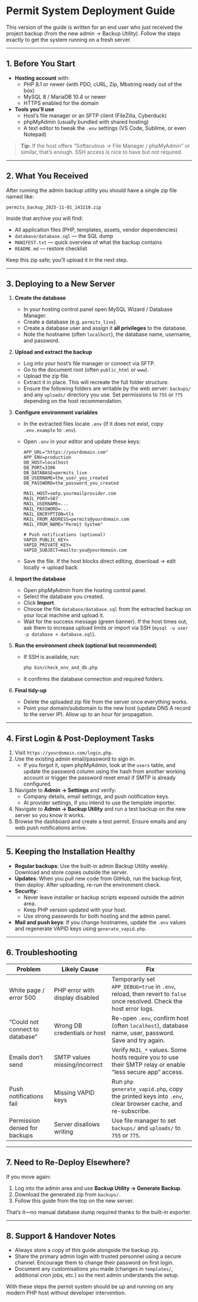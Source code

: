 # Permit System Deployment Guide

This version of the guide is written for an end user who just received the project backup (from the new admin → Backup Utility). Follow the steps exactly to get the system running on a fresh server.

---

## 1. Before You Start

- **Hosting account** with:
  - PHP 8.1 or newer (with PDO, cURL, Zip, Mbstring ready out of the box)
  - MySQL 8 / MariaDB 10.4 or newer
  - HTTPS enabled for the domain
- **Tools you’ll use**
  - Host’s file manager or an SFTP client (FileZilla, Cyberduck)
  - phpMyAdmin (usually bundled with shared hosting)
  - A text editor to tweak the `.env` settings (VS Code, Sublime, or even Notepad)

> **Tip:** If the host offers “Softaculous → File Manager / phpMyAdmin” or similar, that’s enough. SSH access is nice to have but not required.

---

## 2. What You Received

After running the admin backup utility you should have a single zip file named like:

```
permits_backup_2025-11-01_143210.zip
```

Inside that archive you will find:

- All application files (PHP, templates, assets, vendor dependencies)
- `database/database.sql` — the SQL dump
- `MANIFEST.txt` — quick overview of what the backup contains
- `README.md` — restore checklist

Keep this zip safe; you’ll upload it in the next step.

---

## 3. Deploying to a New Server

1. **Create the database**
   - In your hosting control panel open MySQL Wizard / Database Manager.
   - Create a database (e.g. `permits_live`).
   - Create a database user and assign it **all privileges** to the database.
   - Note the hostname (often `localhost`), the database name, username, and password.

2. **Upload and extract the backup**
   - Log into your host’s file manager or connect via SFTP.
   - Go to the document root (often `public_html` or `www`).
   - Upload the zip file.
   - Extract it in place. This will recreate the full folder structure.
   - Ensure the following folders are writable by the web server: `backups/` and any `uploads/` directory you use. Set permissions to `755` or `775` depending on the host recommendation.

3. **Configure environment variables**
   - In the extracted files locate `.env` (if it does not exist, copy `.env.example` to `.env`).
   - Open `.env` in your editor and update these keys:

     ```env
     APP_URL="https://yourdomain.com"
     APP_ENV=production
     DB_HOST=localhost
     DB_PORT=3306
     DB_DATABASE=permits_live
     DB_USERNAME=the_user_you_created
     DB_PASSWORD=the_password_you_created

     MAIL_HOST=smtp.yourmailprovider.com
     MAIL_PORT=587
     MAIL_USERNAME=...
     MAIL_PASSWORD=...
     MAIL_ENCRYPTION=tls
     MAIL_FROM_ADDRESS=permits@yourdomain.com
     MAIL_FROM_NAME="Permit System"

     # Push notifications (optional)
     VAPID_PUBLIC_KEY=
     VAPID_PRIVATE_KEY=
     VAPID_SUBJECT=mailto:you@yourdomain.com
     ```

   - Save the file. If the host blocks direct editing, download → edit locally → upload back.

4. **Import the database**
   - Open phpMyAdmin from the hosting control panel.
   - Select the database you created.
   - Click **Import**.
   - Choose the file `database/database.sql` from the extracted backup on your local machine and upload it.
   - Wait for the success message (green banner). If the host times out, ask them to increase upload limits or import via SSH (`mysql -u user -p database < database.sql`).

5. **Run the environment check (optional but recommended)**
   - If SSH is available, run:
     ```bash
     php bin/check_env_and_db.php
     ```
   - It confirms the database connection and required folders.

6. **Final tidy-up**
   - Delete the uploaded zip file from the server once everything works.
   - Point your domain/subdomain to the new host (update DNS A record to the server IP). Allow up to an hour for propagation.

---

## 4. First Login & Post-Deployment Tasks

1. Visit `https://yourdomain.com/login.php`.
2. Use the existing admin email/password to sign in.
   - If you forgot it, open phpMyAdmin, look at the `users` table, and update the password column using the hash from another working account or trigger the password reset email if SMTP is already configured.
3. Navigate to **Admin → Settings** and verify:
   - Company details, email settings, and push notification keys.
   - AI provider settings, if you intend to use the template importer.
4. Navigate to **Admin → Backup Utility** and run a test backup on the new server so you know it works.
5. Browse the dashboard and create a test permit. Ensure emails and any web push notifications arrive.

---

## 5. Keeping the Installation Healthy

- **Regular backups**: Use the built-in admin Backup Utility weekly. Download and store copies outside the server.
- **Updates**: When you pull new code from GitHub, run the backup first, then deploy. After uploading, re-run the environment check.
- **Security**:
  - Never leave installer or backup scripts exposed outside the admin area.
  - Keep PHP version updated with your host.
  - Use strong passwords for both hosting and the admin panel.
- **Mail and push keys**: If you change hostnames, update the `.env` values and regenerate VAPID keys using `generate_vapid.php`.

---

## 6. Troubleshooting

| Problem | Likely Cause | Fix |
| --- | --- | --- |
| White page / error 500 | PHP error with display disabled | Temporarily set `APP_DEBUG=true` in `.env`, reload, then revert to `false` once resolved. Check the host error logs. |
| “Could not connect to database” | Wrong DB credentials or host | Re-open `.env`, confirm host (often `localhost`), database name, user, password. Save and try again. |
| Emails don’t send | SMTP values missing/incorrect | Verify `MAIL_*` values. Some hosts require you to use their SMTP relay or enable “less secure app” access. |
| Push notifications fail | Missing VAPID keys | Run `php generate_vapid.php`, copy the printed keys into `.env`, clear browser cache, and re-subscribe. |
| Permission denied for backups | Server disallows writing | Use file manager to set `backups/` and `uploads/` to `755` or `775`. |

---

## 7. Need to Re-Deploy Elsewhere?

If you move again:

1. Log into the admin area and use **Backup Utility → Generate Backup**.
2. Download the generated zip from `backups/`.
3. Follow this guide from the top on the new server.

That’s it—no manual database dump required thanks to the built-in exporter.

---

## 8. Support & Handover Notes

- Always store a copy of this guide alongside the backup zip.
- Share the primary admin login with trusted personnel using a secure channel. Encourage them to change their password on first login.
- Document any customisations you made (changes in `templates/`, additional cron jobs, etc.) so the next admin understands the setup.

With these steps the permit system should be up and running on any modern PHP host without developer intervention.

